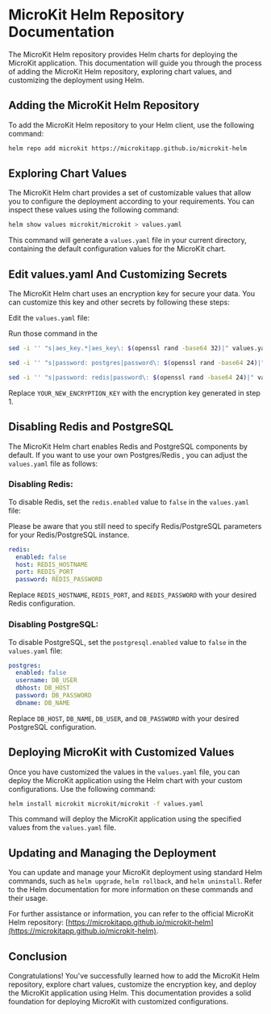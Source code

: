 # MicroKit Helm Repository Documentation

The MicroKit Helm repository provides Helm charts for deploying the MicroKit application. This documentation will guide you through the process of adding the MicroKit Helm repository, exploring chart values, and customizing the deployment using Helm.

## Adding the MicroKit Helm Repository

To add the MicroKit Helm repository to your Helm client, use the following command:

```bash
helm repo add microkit https://microkitapp.github.io/microkit-helm
```

## Exploring Chart Values

The MicroKit Helm chart provides a set of customizable values that allow you to configure the deployment according to your requirements. You can inspect these values using the following command:

```bash
helm show values microkit/microkit > values.yaml
```

This command will generate a `values.yaml` file in your current directory, containing the default configuration values for the MicroKit chart.

## Edit values.yaml And Customizing Secrets

The MicroKit Helm chart uses an encryption key for secure your data. You can customize this key and other secrets by following these steps:



Edit the `values.yaml` file:

Run those command in the 
```bash
sed -i '' "s|aes_key.*|aes_key\: $(openssl rand -base64 32)|" values.yaml

sed -i '' "s|password: postgres|password\: $(openssl rand -base64 24)|" values.yaml

sed -i '' "s|password: redis|password\: $(openssl rand -base64 24)|" values.yaml
```

Replace `YOUR_NEW_ENCRYPTION_KEY` with the encryption key generated in step 1.

## Disabling Redis and PostgreSQL

The MicroKit Helm chart enables Redis and PostgreSQL components by default. If you want to use your own Postgres/Redis , you can adjust the `values.yaml` file as follows:

### Disabling Redis:

To disable Redis, set the `redis.enabled` value to `false` in the `values.yaml` file:

Please be aware that you still need to specify Redis/PostgreSQL parameters for your Redis/PostgreSQL instance.


```yaml
redis:
  enabled: false
  host: REDIS_HOSTNAME
  port: REDIS_PORT
  password: REDIS_PASSWORD
```
Replace `REDIS_HOSTNAME`, `REDIS_PORT`, and `REDIS_PASSWORD` with your desired Redis configuration.

### Disabling PostgreSQL:

To disable PostgreSQL, set the `postgresql.enabled` value to `false` in the `values.yaml` file:

```yaml
postgres:
  enabled: false
  username: DB_USER
  dbhost: DB_HOST
  password: DB_PASSWORD 
  dbname: DB_NAME
```



Replace `DB_HOST`, `DB_NAME`, `DB_USER`, and `DB_PASSWORD` with your desired PostgreSQL configuration.



## Deploying MicroKit with Customized Values

Once you have customized the values in the `values.yaml` file, you can deploy the MicroKit application using the Helm chart with your custom configurations. Use the following command:

```bash
helm install microkit microkit/microkit -f values.yaml
```

This command will deploy the MicroKit application using the specified values from the `values.yaml` file.

## Updating and Managing the Deployment

You can update and manage your MicroKit deployment using standard Helm commands, such as `helm upgrade`, `helm rollback`, and `helm uninstall`. Refer to the Helm documentation for more information on these commands and their usage.

For further assistance or information, you can refer to the official MicroKit Helm repository: [https://microkitapp.github.io/microkit-helm](https://microkitapp.github.io/microkit-helm).

## Conclusion

Congratulations! You've successfully learned how to add the MicroKit Helm repository, explore chart values, customize the encryption key, and deploy the MicroKit application using Helm. This documentation provides a solid foundation for deploying MicroKit with customized configurations.